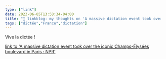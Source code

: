 ```yaml
---
type: ["link"]
date: 2023-06-05T13:50:34-04:00
title: "🔗 linkblog: my thoughts on 'A massive dictation event took over the iconic Champs-Élysées boulevard in Paris : NPR'"
tags: ["dictée","France","dictation"]
---
```

Vive la dictée !  
 

[link to 'A massive dictation event took over the iconic Champs-Élysées boulevard in Paris : NPR'](https://www.npr.org/2023/06/05/1180134832/champs-elysees-paris-giant-dictation)
